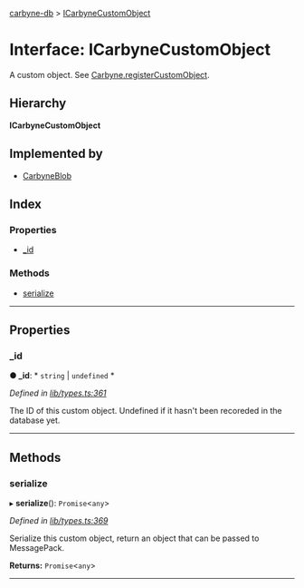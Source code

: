 [carbyne-db](../README.md) > [ICarbyneCustomObject](../interfaces/icarbynecustomobject.md)

# Interface: ICarbyneCustomObject

A custom object. See [Carbyne.registerCustomObject](../classes/carbyne.md#registercustomobject).

## Hierarchy

**ICarbyneCustomObject**

## Implemented by

* [CarbyneBlob](../classes/carbyneblob.md)

## Index

### Properties

* [_id](icarbynecustomobject.md#_id)

### Methods

* [serialize](icarbynecustomobject.md#serialize)

---

## Properties

<a id="_id"></a>

###  _id

**● _id**: * `string` &#124; `undefined`
*

*Defined in [lib/types.ts:361](https://github.com/allotropelabs/carbyne/blob/1ec1b73/lib/types.ts#L361)*

The ID of this custom object. Undefined if it hasn't been recoreded in the database yet.

___

## Methods

<a id="serialize"></a>

###  serialize

▸ **serialize**(): `Promise`<`any`>

*Defined in [lib/types.ts:369](https://github.com/allotropelabs/carbyne/blob/1ec1b73/lib/types.ts#L369)*

Serialize this custom object, return an object that can be passed to MessagePack.

**Returns:** `Promise`<`any`>

___

